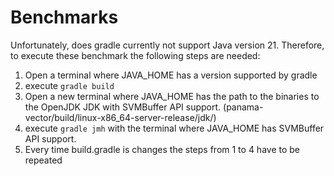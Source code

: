 # Benchmarks

Unfortunately, does gradle currently not support Java version 21. Therefore, to
execute these benchmark the following steps are needed:

1. Open a terminal where JAVA_HOME has a version supported by gradle
2. execute `gradle build`
3. Open a new terminal where JAVA_HOME has the path to the binaries to the
   OpenJDK JDK with SVMBuffer API support. (panama-vector/build/linux-x86_64-server-release/jdk/)
4. execute `gradle jmh` with the terminal where JAVA_HOME has SVMBuffer API
   support.
5. Every time build.gradle is changes the steps from 1 to 4 have to be repeated
